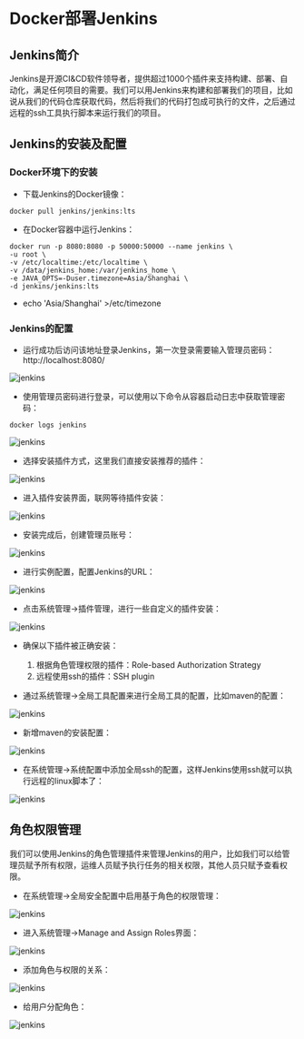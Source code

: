 # Docker部署Jenkins

## Jenkins简介
Jenkins是开源CI&CD软件领导者，提供超过1000个插件来支持构建、部署、自动化，满足任何项目的需要。我们可以用Jenkins来构建和部署我们的项目，比如说从我们的代码仓库获取代码，然后将我们的代码打包成可执行的文件，之后通过远程的ssh工具执行脚本来运行我们的项目。

## Jenkins的安装及配置

### Docker环境下的安装

* 下载Jenkins的Docker镜像：
```shell
docker pull jenkins/jenkins:lts
```
* 在Docker容器中运行Jenkins：
``` shell
docker run -p 8080:8080 -p 50000:50000 --name jenkins \
-u root \
-v /etc/localtime:/etc/localtime \
-v /data/jenkins_home:/var/jenkins_home \
-e JAVA_OPTS=-Duser.timezone=Asia/Shanghai \
-d jenkins/jenkins:lts
```
* echo 'Asia/Shanghai' >/etc/timezone

### Jenkins的配置
* 运行成功后访问该地址登录Jenkins，第一次登录需要输入管理员密码：http://localhost:8080/

![jenkins](./../img/jenkins-1.png)

* 使用管理员密码进行登录，可以使用以下命令从容器启动日志中获取管理密码：

``` shell
docker logs jenkins
```

![jenkins](./../img/jenkins-2.png)

* 选择安装插件方式，这里我们直接安装推荐的插件：

![jenkins](./../img/jenkins-3.png)

* 进入插件安装界面，联网等待插件安装：

![jenkins](./../img/jenkins-4.png)

* 安装完成后，创建管理员账号：

![jenkins](./../img/jenkins-5.png)

* 进行实例配置，配置Jenkins的URL：

![jenkins](./../img/jenkins-6.png)

* 点击系统管理->插件管理，进行一些自定义的插件安装：

![jenkins](./../img/jenkins-7.png)

* 确保以下插件被正确安装：
  1. 根据角色管理权限的插件：Role-based Authorization Strategy
  2. 远程使用ssh的插件：SSH plugin

* 通过系统管理->全局工具配置来进行全局工具的配置，比如maven的配置：

![jenkins](./../img/jenkins-8.png)

* 新增maven的安装配置：

![jenkins](./../img/jenkins-9.png)

* 在系统管理->系统配置中添加全局ssh的配置，这样Jenkins使用ssh就可以执行远程的linux脚本了：

![jenkins](./../img/jenkins-10.png)

## 角色权限管理

我们可以使用Jenkins的角色管理插件来管理Jenkins的用户，比如我们可以给管理员赋予所有权限，运维人员赋予执行任务的相关权限，其他人员只赋予查看权限。

* 在系统管理->全局安全配置中启用基于角色的权限管理：

![jenkins](./../img/jenkins-11.png)

* 进入系统管理->Manage and Assign Roles界面：

![jenkins](./../img/jenkins-12.png)

* 添加角色与权限的关系：

![jenkins](./../img/jenkins-13.png)

* 给用户分配角色：

![jenkins](./../img/jenkins-14.png)
